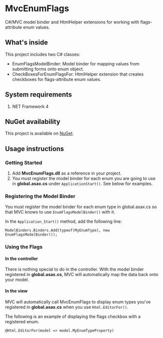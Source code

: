 # MvcEnumFlags
C#/MVC model binder and HtmlHelper extensions for working with flags-attribute enum values.

## What's inside
This project includes two C# classes:
- EnumFlagsModelBinder: Model binder for mapping values from submitting forms onto enum object.
- CheckBoxesForEnumFlagsFor: HtmlHelper extension that creates checkboxes for flags-attribute enum values.

## System requirements
1. NET Framework 4

## NuGet availability
This project is available on [NuGet](https://www.nuget.org/packages/MvcEnumFlags/).

## Usage instructions
### Getting Started
1. Add **MvcEnumFlags.dll** as a reference in your project.
2. You must register the model binder for each enum you are going to use in **global.asax.cs** under `ApplicationStart()`.  See below for examples.

### Registering the Model Binder

You must register the model binder for each enum type in global.asax.cs so that MVC knows to use `EnumFlagsModelBinder()` with it.

In the `Application_Start()` method, add the following line:
```
ModelBinders.Binders.Add(typeof(MyEnumType), new EnumFlagsModelBinder());
```

### Using the Flags

#### In the controller

There is nothing special to do in the controller.  With the model binder registered in **global.asax.cs**, MVC will automatically map the data back onto your model.

#### In the view

MVC will automatically call MvcEnumFlags to display enum types you've registered in **global.asax.cs** when you use `Html.EditorFor()`.

The following is an example of displaying the flags checkbox with a registered enum.
```
@Html.EditorFor(model => model.MyEnumTypeProperty)
```
